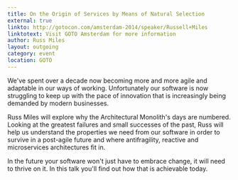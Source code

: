 ```yaml
---
title: On the Origin of Services by Means of Natural Selection
external: true
linkto: http://gotocon.com/amsterdam-2014/speaker/Russell+Miles
linktotext: Visit GOTO Amsterdam for more information
author: Russ Miles
layout: outgoing
category: event
location: GOTO
---
```

We've spent over a decade now becoming more and more agile and adaptable in our ways of working. Unfortunately our software is now struggling to keep up with the pace of innovation that is increasingly being demanded by modern businesses.

Russ Miles will explore why the Architectural Monolith's days are numbered. Looking at the greatest failures and small successes of the past, Russ will help us understand the properties we need from our software in order to survive in a post-agile future and where antifragility, reactive and microservices architectures fit in.

In the future your software won't just have to embrace change, it will need to thrive on it. In this talk you'll find out how that is achievable today.